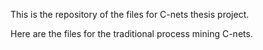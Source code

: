 This is the repository of the files for C-nets thesis project.

Here are the files for the traditional process mining C-nets.
